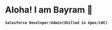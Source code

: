 # Aloha! I am Bayram 👋
**`Salesforce Developer/Admin(Skilled in Apex/LWC)`**

<!--
- With over 4 years of experience in the SFDC Salesforce.com
- I have acquired extensive knowledge as a hands-on developer 
utilizing Visual Force, Apex, JavaScript, and Java Technologies
- I have gained considerable experience in web service 
integration utilizing SOAP, REST, MULESOFT, and Force.com API
- I have the ability to think analytically, learn fast, 
and have adept problem-solving skills.
-->
